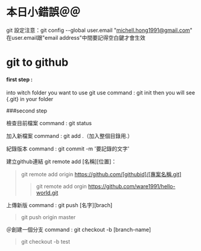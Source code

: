 # 本日小錯誤＠＠

git 設定注意：git config --global user.email "michell.hong1991@gmail.com"  在user.email跟"email address"中間要記得空白鍵才會生效

# git to github

#### first step :

into witch folder you want to use git
use command : git init
then you will see {.git} in your folder

###second step

檢查目前檔案
command : git status

加入新檔案
command : git add .（加入整個目錄用.）

紀錄版本
command : git commit -m '要記錄的文字'

建立github連結
git remote add [名稱][位置]：
>git remote add origin https://github.com/[githubid]/[專案名稱.git]
>>git remote add orgin https://github.com/ware1991/hello-world.git


上傳新版
command : git push [名字][brach]
>git push origin master


＠創建一個分支
command : git checkout -b [branch-name]
>git checkout -b test



